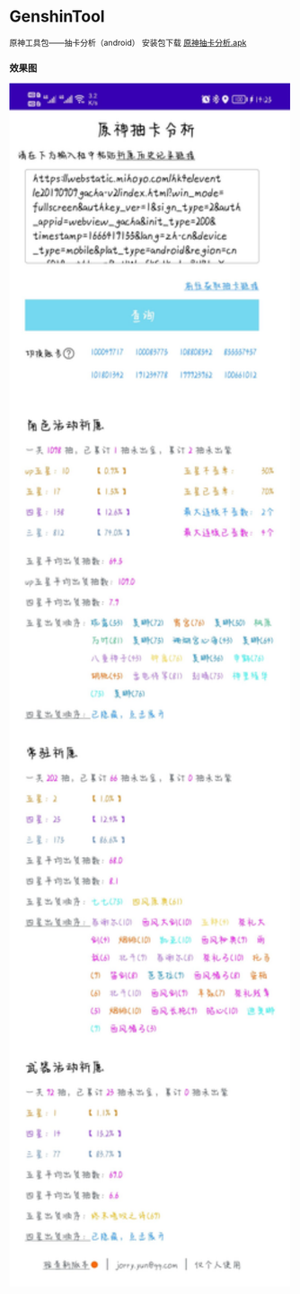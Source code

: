 # GenshinTool
原神工具包——抽卡分析（android）
安装包下载 [原神抽卡分析.apk](https://files.cnblogs.com/files/blogs/682374/genshinTool_1.4.3.apk?t=1648094995)
### 效果图
<img src="https://github.com/jorry-yun/GenshinTool/blob/master/%E7%B4%A0%E6%9D%90/Screenshot.jpg" width=500/>
